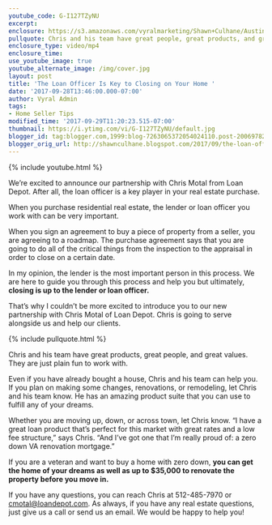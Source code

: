 ```yaml
---
youtube_code: G-I127TZyNU
excerpt:
enclosure: https://s3.amazonaws.com/vyralmarketing/Shawn+Culhane/Austin+TX+Real+Estate-+The+Loan+Officer+Is+Key+to+Closing+on+Your+Home.mp4
pullquote: Chris and his team have great people, great products, and great values.
enclosure_type: video/mp4
enclosure_time:
use_youtube_image: true
youtube_alternate_image: /img/cover.jpg
layout: post
title: 'The Loan Officer Is Key to Closing on Your Home '
date: '2017-09-28T13:46:00.000-07:00'
author: Vyral Admin
tags:
- Home Seller Tips
modified_time: '2017-09-29T11:20:23.515-07:00'
thumbnail: https://i.ytimg.com/vi/G-I127TZyNU/default.jpg
blogger_id: tag:blogger.com,1999:blog-7263065372054024110.post-2006978223798638363
blogger_orig_url: http://shawnculhane.blogspot.com/2017/09/the-loan-officer-is-key-to-closing-on.html
---
```

{% include youtube.html %}

We’re excited to announce our partnership with Chris Motal from Loan Depot. After all, the loan officer is a key player in your real estate purchase.

When you purchase residential real estate, the lender or loan officer you work with can be very important.

When you sign an agreement to buy a piece of property from a seller, you are agreeing to a roadmap. The purchase agreement says that you are going to do all of the critical things from the inspection to the appraisal in order to close on a certain date.

In my opinion, the lender is the most important person in this process. We are here to guide you through this process and help you but ultimately, **closing is up to the lender or loan officer.**

That’s why I couldn’t be more excited to introduce you to our new partnership with Chris Motal of Loan Depot. Chris is going to serve alongside us and help our clients.

{% include pullquote.html %}

Chris and his team have great products, great people, and great values. They are just plain fun to work with.

Even if you have already bought a house, Chris and his team can help you. If you plan on making some changes, renovations, or remodeling, let Chris and his team know. He has an amazing product suite that you can use to fulfill any of your dreams.

Whether you are moving up, down, or across town, let Chris know. “I have a great loan product that’s perfect for this market with great rates and a low fee structure,” says Chris. “And I’ve got one that I’m really proud of: a zero down VA renovation mortgage.”

If you are a veteran and want to buy a home with zero down, **you can get the home of your dreams as well as up to $35,000 to renovate the property before you move in.**

If you have any questions, you can reach Chris at 512-485-7970 or cmotal@loandepot.com. As always, if you have any real estate questions, just give us a call or send us an email. We would be happy to help you!
